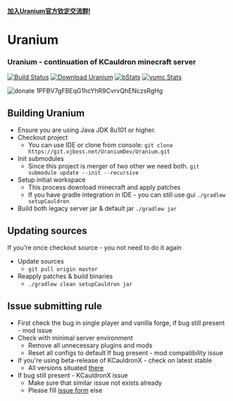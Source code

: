 **[加入Uranium官方钦定交流群!](https://jq.qq.com/?_wv=1027&k=4BEK1SI)**
# Uranium
### Uranium - continuation of KCauldron minecraft server
[![Build Status][build_status]](https://ci.xjboss.net/job/Uranium) [![Download Uranium][download_img]][download_url] [![bStats][bStats]][bStats_link] [![yumc Stats][yumc_Stats]][yumc_Stats_link]

![donate][donate_img] 1PFBV7gFBEqG1hcYhR9CvrvQhENczsRgHg
## Building Uranium
* Ensure you are using Java JDK 8u101 or higher.
* Checkout project
  * You can use IDE or clone from console:
  `git clone https://git.xjboss.net/UraniumDev/Uranium.git`
* Init submodules
  * Since this project is merger of two other we need both.
  `git submodule update --init --recursive`
* Setup initial workspace
  * This process download minecraft and apply patches
  * If you have gradle integration in IDE - you can still use gui
  `./gradlew setupCauldron`
* Build both legacy server jar & default jar
  `./gradlew jar`

## Updating sources
If you're once checkout source - you not need to do it again
* Update sources
  * `git pull origin master`
* Reapply patches & build binaries
  * `./gradlew clean setupCauldron jar`


## Issue submitting rule
* First check the bug in single player and vanilla forge, if bug still present - mod issue
* Check with minimal server environment
  * Remove all unnecessary plugins and mods
  * Reset all configs to default
  If bug present - mod compatibility issue
* If you're using beta-release of KCauldronX - check on latest stable
  * All versions situated [there](https://ci.xjboss.net/job/Uranium)
* If bug still present - KCauldronX issue
  * Make sure that similar issue not exists already
  * Please fill [issue form](https://git.xjboss.net/KC-RELOADED/Uranium/issues/new) else

[donate_img]: https://git.xjboss.net/static/donate-Bitcoin.svg
[download_url]: https://pan.baidu.com/s/1jI42BHG#list/path=/Uranium/%23lastSuccessfulBuild
[download_img]: https://git.xjboss.net/static/download-latest.svg
[build_status]: https://ci.xjboss.net/job/Uranium/badge/icon
[bStats]: https://git.xjboss.net/static/bStats-KCX.svg
[bStats_link]: https://bstats.org/plugin/bukkit/Uranium
[yumc_Stats]: https://git.xjboss.net/static/yumc-KCX.svg
[yumc_Stats_link]: http://www.yumc.pw/Home/Statistics/Plugin.html?name=Uranium